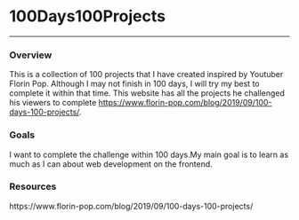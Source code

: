 # 100Days100Projects
<hr>
<h3>Overview</h3>
<p>
    This is a collection of 100 projects that I have created inspired by Youtuber Florin Pop. Although I may not finish in 100 days, I will try my best to complete it within that time. This website has all the projects he challenged his viewers to complete <a href='https://www.florin-pop.com/blog/2019/09/100-days-100-projects/'>https://www.florin-pop.com/blog/2019/09/100-days-100-projects/</a>.
</p>    
<h3>Goals</h3>
<p>
    I want to complete the challenge within 100 days.My main goal is to learn as much as I can about web development on the frontend.
</p>    
<h3>Resources</h3>
<p>
    <a>https://www.florin-pop.com/blog/2019/09/100-days-100-projects/</a>
</p>
